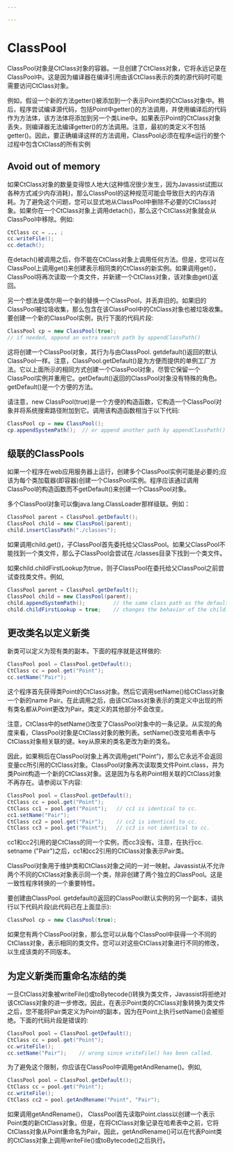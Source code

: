 ```yaml
---

---
```


# ClassPool

ClassPool对象是CtClass对象的容器。一旦创建了CtClass对象，它将永远记录在ClassPool中。这是因为编译器在编译引用由该CtClass表示的类的源代码时可能需要访问CtClass对象。

例如，假设一个新的方法getter()被添加到一个表示Point类的CtClass对象中。稍后，程序尝试编译源代码，包括Point中getter()的方法调用，并使用编译后的代码作为方法体，该方法体将添加到另一个类Line中。如果表示Point的CtClass对象丢失，则编译器无法编译getter()的方法调用。注意，最初的类定义不包括getter()。因此，要正确编译这样的方法调用，ClassPool必须在程序e运行的整个过程中包含CtClass的所有实例

## Avoid out of memory
如果CtClass对象的数量变得惊人地大(这种情况很少发生，因为Javassist试图以各种方式减少内存消耗)，那么ClassPool的这种规范可能会导致巨大的内存消耗。为了避免这个问题，您可以显式地从ClassPool中删除不必要的CtClass对象。如果你在一个CtClass对象上调用detach()，那么这个CtClass对象就会从ClassPool中移除。例如:
```java
CtClass cc = ... ;
cc.writeFile();
cc.detach();
```
在detach()被调用之后，你不能在CtClass对象上调用任何方法。但是，您可以在ClassPool上调用get()来创建表示相同类的CtClass的新实例。如果调用get()， ClassPool将再次读取一个类文件，并新建一个CtClass对象，该对象由get()返回。

另一个想法是偶尔用一个新的替换一个ClassPool，并丢弃旧的。如果旧的ClassPool被垃圾收集，那么包含在该ClassPool中的CtClass对象也被垃圾收集。要创建一个新的ClassPool实例，执行下面的代码片段:
```java
ClassPool cp = new ClassPool(true);
// if needed, append an extra search path by appendClassPath()
```
这将创建一个ClassPool对象，其行为与由ClassPool. getdefault()返回的默认ClassPool一样。注意，ClassPool.getDefault()是为方便而提供的单例工厂方法。它以上面所示的相同方式创建一个ClassPool对象，尽管它保留一个ClassPool实例并重用它。getDefault()返回的ClassPool对象没有特殊的角色。getDefault()是一个方便的方法。

请注意，new ClassPool(true)是一个方便的构造函数，它构造一个ClassPool对象并将系统搜索路径附加到它。调用该构造函数相当于以下代码:
```java
ClassPool cp = new ClassPool();
cp.appendSystemPath();  // or append another path by appendClassPath()
```

## 级联的ClassPools
如果一个程序在web应用服务器上运行，创建多个ClassPool实例可能是必要的;应该为每个类加载器(即容器)创建一个ClassPool实例。程序应该通过调用ClassPool的构造函数而不getDefault()来创建一个ClassPool对象。

多个ClassPool对象可以像java.lang.ClassLoader那样级联。例如：
```java
ClassPool parent = ClassPool.getDefault();
ClassPool child = new ClassPool(parent);
child.insertClassPath("./classes");
```
如果调用child.get()，子ClassPool首先委托给父ClassPool。如果父ClassPool不能找到一个类文件，那么子ClassPool会尝试在./classes目录下找到一个类文件。

如果child.childFirstLookup为true，则子ClassPool在委托给父ClassPool之前尝试查找类文件。例如,
```java
ClassPool parent = ClassPool.getDefault();
ClassPool child = new ClassPool(parent);
child.appendSystemPath();         // the same class path as the default one.
child.childFirstLookup = true;    // changes the behavior of the child.
```

## 更改类名以定义新类

新类可以定义为现有类的副本。下面的程序就是这样做的:
```java
ClassPool pool = ClassPool.getDefault();
CtClass cc = pool.get("Point");
cc.setName("Pair");
```
这个程序首先获得类Point的CtClass对象。然后它调用setName()给CtClass对象一个新的name Pair。在此调用之后，由该CtClass对象表示的类定义中出现的所有类名都从Point更改为Pair。类定义的其他部分不会改变。

注意，CtClass中的setName()改变了ClassPool对象中的一条记录。从实现的角度来看，ClassPool对象是CtClass对象的散列表。setName()改变哈希表中与CtClass对象相关联的键。key从原来的类名更改为新的类名。

因此，如果稍后在ClassPool对象上再次调用get("Point")，那么它永远不会返回变量cc所引用的CtClass对象。ClassPool对象再次读取类文件Point.class，并为类Point构造一个新的CtClass对象。这是因为与名称Point相关联的CtClass对象不再存在。请参阅以下内容:
```java
ClassPool pool = ClassPool.getDefault();
CtClass cc = pool.get("Point");
CtClass cc1 = pool.get("Point");   // cc1 is identical to cc.
cc1.setName("Pair");
CtClass cc2 = pool.get("Pair");    // cc2 is identical to cc.
CtClass cc3 = pool.get("Point");   // cc3 is not identical to cc.
```
cc1和cc2引用的是CtClass的同一个实例，而cc3没有。注意，在执行cc. setname ("Pair")之后，cc1和cc2引用的CtClass对象表示Pair类。

ClassPool对象用于维护类和CtClass对象之间的一对一映射。Javassist从不允许两个不同的CtClass对象表示同一个类，除非创建了两个独立的ClassPool。这是一致性程序转换的一个重要特性。

要创建由ClassPool. getdefault()返回的ClassPool默认实例的另一个副本，请执行以下代码片段(此代码已在上面显示):
```java
ClassPool cp = new ClassPool(true);
```
如果您有两个ClassPool对象，那么您可以从每个ClassPool中获得一个不同的CtClass对象，表示相同的类文件。您可以对这些CtClass对象进行不同的修改，以生成该类的不同版本。

## 为定义新类而重命名冻结的类

一旦CtClass对象被writeFile()或toBytecode()转换为类文件，Javassist将拒绝对该CtClass对象的进一步修改。因此，在表示Point类的CtClass对象转换为类文件之后，您不能将Pair类定义为Point的副本，因为在Point上执行setName()会被拒绝。下面的代码片段是错误的:

```java
ClassPool pool = ClassPool.getDefault();
CtClass cc = pool.get("Point");
cc.writeFile();
cc.setName("Pair");    // wrong since writeFile() has been called.
```
为了避免这个限制，你应该在ClassPool中调用getAndRename()。例如,
```java
ClassPool pool = ClassPool.getDefault();
CtClass cc = pool.get("Point");
cc.writeFile();
CtClass cc2 = pool.getAndRename("Point", "Pair");
```
如果调用getAndRename()， ClassPool首先读取Point.class以创建一个表示Point类的新CtClass对象。但是，在将CtClass对象记录在哈希表中之前，它将CtClass对象从Point重命名为Pair。因此，getAndRename()可以在代表Point类的CtClass对象上调用writeFile()或toBytecode()之后执行。














